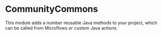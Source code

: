 CommunityCommons
================

This module adds a number reusable Java methods to your project, which can be called from Microflows or custom Java actions.
